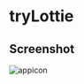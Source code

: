 #  tryLottie
## Screenshot
![appicon](https://github.com/samoilovVad/Lottie/blob/master/Lottie/View/Assets.xcassets/Screenshot1.imageset/Screenshot%202022-08-21%20at%2014.07.14.png)

